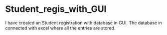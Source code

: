 # Student_regis_with_GUI
I have created an Student registration with database in GUI. The database in connected with excel where all the entries are stored.
